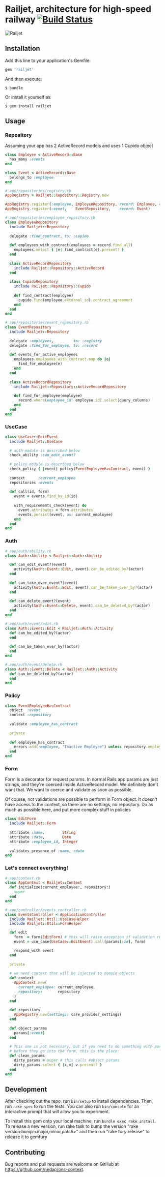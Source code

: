 # Railjet, architecture for high-speed railway   [![Build Status](https://travis-ci.com/nedap/railjet.svg?token=sx7KNHQkbW5qxVMs4wKk&branch=master)](https://travis-ci.com/nedap/railjet)

![Railjet](https://www.swisspasses.com/railpass/popup/railjet/slideshow/RailJet-Zuerich-St.-Anton-Transfer-Ticket-from-Swisspasses.com.jpg)

## Installation

Add this line to your application's Gemfile:

```ruby
gem 'railjet'
```

And then execute:

    $ bundle

Or install it yourself as:

    $ gem install railjet

## Usage

### Repository

Assuming your app has 2 ActiveRecord models and uses 1 Cupido object

```ruby
class Employee < ActiveRecord::Base
  has_many :events
end

class Event < ActiveRecord::Base
  belongs_to :employee
end
```

```ruby
# app/repositories/registry.rb
AppRegistry = Railjet::Repository::Registry.new

AppRegistry.register(:employee, EmployeeRepository, record: Employee, cupido: Cupido::Employee)
AppRegistry.register(:event,    EventRepository,    record: Event)
```

```ruby
# app/repositories/employee_repository.rb
class EmployeeRepository
  include Railjet::Repository
  
  delegate :find_contract, to: :cupido
  
  def employees_with_contract(employees = record.find_all)
    employees.select { |e| find_contract(e).present? }
  end
  
  class ActiveRecordRepository
    include Railjet::Repository::ActiveRecord    
  end
  
  class CupidoRepository
    include Railjet::Repository::Cupido
    
    def find_contract(employee)
      cupido.find(employee.external_id).contract_agreement
    end
  end
end

# app/repositories/event_repository.rb
class EventRepository
  include Railjet::Repository
  
  delegate :employees,         to: :registry
  delegate :find_for_employee, to: :record
  
  def events_for_active_employees
    employees.employees_with_contract.map do |e|
      find_for_employee(e)
    end
  end
  
  class ActiveRecordRepository
    include Railjet::Repository::ActiveRecordRepository
    
    def find_for_employee(employee)
      record.where(employee_id: employee.id).select(query_columns)
    end
  end
end
```

### UseCase

```ruby
class UseCase::EditEvent
  include Railjet::UseCase
  
  # auth module is described below
  check_ability :can_edit_event?  
  
  # policy module is described below
  check_policy { |event| policy(EventEmployeeHasContract, event) } 
  
  context      :current_employee
  repositories :events
  
  def call(id, form)
    event = events.find_by_id(id)
    
    with_requirements_check(event) do
      event.attributes = form.attributes
      events.persist(event, as: current_employee)
    end
  end
end
```

### Auth
```ruby
# app/auth/ability.rb
class Auth::Ability < Railjet::Auth::Ability

  def can_edit_event?(event)
    activity(Auth::Event::Edit, event).can_be_edited_by?(actor)
  end
  
  def can_take_over_event?(event)
    activity(Auth::Event::Edit, event).can_be_taken_over_by?(actor)
  end
  
  def can_delete_event?(event)
    activity(Auth::Event::Delete, event).can_be_deleted_by?(actor)
  end
end
```

```ruby
# app/auth/event/edit.rb
class Auth::Event::Edit < Railjet::Auth::Activity
  def can_be_edited_by?(actor)
  end
  
  def can_be_taken_over_by?(actor)
  end
end

# app/auth/event/delete.rb
class Auth::Event::Delete < Railjet::Auth::Activity
  def can_be_deleted_by?(actor)
  end
end
```

### Policy

```ruby
class EventEmployeeHasContract
  object  :event
  context :repository
  
  validate :employee_has_contract
  
  private
  
  def employee_has_contract
    errors.add(:employee, "Inactive Employee") unless repository.employees.find_contract(event.employee)
  end
end
```

### Form

Form is a decorator for request params.
In normal Rails app params are just strings, and they're coerced inside ActiveRecord model. We definitely don't want that. We want to coerce and validate as soon as possible.

Of course, not validations are possible to perform in Form object. It doesn't have access to the context, so there are no settings, no repository. Do as much as possible here, and put more complex stuff in policies

```ruby
class EditForm
  include Railjet::Form
  
  attribute :name,        String
  attribute :date,        Date
  attribute :employee_id, Integer
  
  validates_presence_of :name, :date
end
```

### Let's connect everything!

```ruby
# app/context.rb
class AppContext < Railjet::Context
  def initialize(current_employee:, repository:)
    super
  end
end
```

```ruby
# app/controller/events_controller.rb
class EventsController < ApplicationController
  include Railjet::Util::UseCaseHelper
  include Railjet::Util::FormHelper

  def edit
    form  = form(EditForm) # this will raise exception if validation rules are not met
    event = use_case(UseCase::EditEvent).call(params[:id], form)

    respond_with event
  end
  
  private
  
  # we need context that will be injected to domain objects
  def context
    AppContext.new(
      current_employee: current_employee,
      repository:       repository
    )
  end
  
  def repository
    AppRegistry.new(settings: care_provider_settings)
  end
  
  def object_params
    params[:event]
  end
  
  # This one is not necessary, but if you need to do something with params
  # before they go into the form, this is the place:
  def clean_params
    dirty_params = super # this calls #object_params
    dirty_params.select { |k,v| v.present? }
  end
end
```

## Development

After checking out the repo, run `bin/setup` to install dependencies. Then, run `rake spec` to run the tests. You can also run `bin/console` for an interactive prompt that will allow you to experiment.

To install this gem onto your local machine, run `bundle exec rake install`. To release a new version, run rake task to bump the version "rake version:bump:<major,minor,patch>" and then run "rake fury:release" to release it to gemfury

## Contributing

Bug reports and pull requests are welcome on GitHub at https://github.com/nedap/ons-context.

